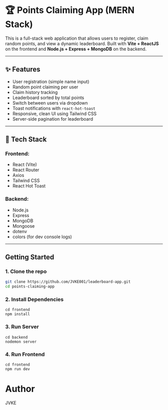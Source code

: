 # 🏆 Points Claiming App (MERN Stack)

This is a full-stack web application that allows users to register, claim random points, and view a dynamic leaderboard. Built with **Vite + ReactJS** on the frontend and **Node.js + Express + MongoDB** on the backend.

---

## ✨ Features

-  User registration (simple name input)
-  Random point claiming per user
-  Claim history tracking
-  Leaderboard sorted by total points
-  Switch between users via dropdown
-  Toast notifications with `react-hot-toast`
-  Responsive, clean UI using Tailwind CSS
-  Server-side pagination for leaderboard

---

## 🔧 Tech Stack

### Frontend:
- React (Vite)
- React Router
- Axios
- Tailwind CSS
- React Hot Toast

### Backend:
- Node.js
- Express
- MongoDB
- Mongoose
- dotenv
- colors (for dev console logs)

---

##  Getting Started

### 1. Clone the repo
```bash
git clone https://github.com/JVKE001/leaderboard-app.git
cd points-claiming-app
```

### 2. Install Dependencies
```
cd frontend
npm install
```
### 3. Run Server
```
cd backend
nodemon server
```

### 4. Run Frontend
```
cd frontend
npm run dev
```

# Author
JVKE

